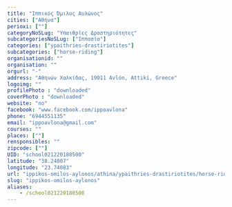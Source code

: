 ```yaml
---
title: "Ιππικός Όμιλος Αυλώνος"
cities: ["Αθήνα"]
perioxi: [""]
categoryNoSLug: "Υπαιθρίες Δραστηριότητες"
subcategoriesNoSLug: ["Ιππασία"]
categories: ["ypaithries-drastiriotites"]
subcategories: ["horse-riding"]
organisationid: ""
organisation: ""
orgurl: "-"
address: "Αθηνών Χαλκίδας, 19011 Avlón, Attiki, Greece"
logoimg: ""
profilePhoto : "downloaded"
coverPhoto : "downloaded"
website: "no"
facebook: "www.facebook.com/ippoavlona"
phone: "6944551135"
email: "ippoavlona@gmail.com"
courses: ""
places: [""]
rensponsibles: ""
zipcode: [""]
UID: "school021220180500"
latitude: "38.24007"
longitude: "23.74083"
url: "ippikos-omilos-aylonos/athina/ypaithries-drastiriotites/horse-riding"
slug: "ippikos-omilos-aylonos"
aliases:
    - /school021220180500
---
```





